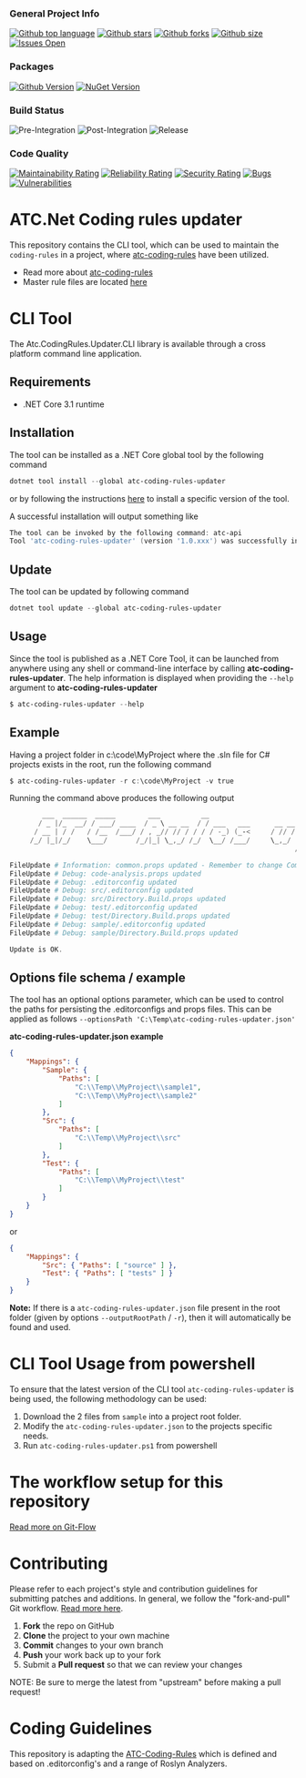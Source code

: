### General Project Info
[![Github top language](https://img.shields.io/github/languages/top/atc-net/atc-coding-rules-updater)](https://github.com/atc-net/atc-coding-rules-updater)
[![Github stars](https://img.shields.io/github/stars/atc-net/atc-coding-rules-updater)](https://github.com/atc-net/atc-coding-rules-updater)
[![Github forks](https://img.shields.io/github/forks/atc-net/atc-coding-rules-updater)](https://github.com/atc-net/atc-coding-rules-updater)
[![Github size](https://img.shields.io/github/repo-size/atc-net/atc-coding-rules-updater)](https://github.com/atc-net/atc-coding-rules-updater)
[![Issues Open](https://img.shields.io/github/issues/atc-net/atc-coding-rules-updater.svg?logo=github)](https://github.com/atc-net/atc-coding-rules-updater/issues)

### Packages
[![Github Version](https://img.shields.io/static/v1?logo=github&color=blue&label=github&message=latest)](https://github.com/orgs/atc-net/packages?repo_name=atc-coding-rules-updater)
[![NuGet Version](https://img.shields.io/nuget/v/atc-coding-rules-updater.svg?logo=nuget)](https://www.nuget.org/profiles/atc-net)

### Build Status
![Pre-Integration](https://github.com/atc-net/atc-coding-rules-updater/workflows/Pre-Integration/badge.svg)
![Post-Integration](https://github.com/atc-net/atc-coding-rules-updater/workflows/Post-Integration/badge.svg)
![Release](https://github.com/atc-net/atc-coding-rules-updater/workflows/Release/badge.svg)

### Code Quality
[![Maintainability Rating](https://sonarcloud.io/api/project_badges/measure?project=atc-coding-rules-updater&metric=sqale_rating)](https://sonarcloud.io/dashboard?id=atc-coding-rules-updater)
[![Reliability Rating](https://sonarcloud.io/api/project_badges/measure?project=atc-coding-rules-updater&metric=reliability_rating)](https://sonarcloud.io/dashboard?id=atc-coding-rules-updater)
[![Security Rating](https://sonarcloud.io/api/project_badges/measure?project=atc-coding-rules-updater&metric=security_rating)](https://sonarcloud.io/dashboard?id=atc-coding-rules-updater)
[![Bugs](https://sonarcloud.io/api/project_badges/measure?project=atc-coding-rules-updater&metric=bugs)](https://sonarcloud.io/dashboard?id=atc-coding-rules-updater)
[![Vulnerabilities](https://sonarcloud.io/api/project_badges/measure?project=atc-coding-rules-updater&metric=vulnerabilities)](https://sonarcloud.io/dashboard?id=atc-coding-rules-updater)

# ATC.Net Coding rules updater

This repository contains the CLI tool, which can be used to maintain the `coding-rules` in a project, where [atc-coding-rules](https://github.com/atc-net/atc-coding-rules) have been utilized.

* Read more about [atc-coding-rules](https://github.com/atc-net/atc-coding-rules)
* Master rule files are located [here](https://github.com/atc-net/atc-coding-rules/tree/main/distribution)

# CLI Tool

The Atc.CodingRules.Updater.CLI library is available through a cross platform command line application.

## Requirements

- .NET Core 3.1 runtime

## Installation

The tool can be installed as a .NET Core global tool by the following command

```powershell
dotnet tool install --global atc-coding-rules-updater
```

or by following the instructions [here](https://www.nuget.org/packages/atc-coding-rules-updater/) to install a specific version of the tool.

A successful installation will output something like

```powershell
The tool can be invoked by the following command: atc-api
Tool 'atc-coding-rules-updater' (version '1.0.xxx') was successfully installed.`
```

## Update

The tool can be updated by following command

```powershell
dotnet tool update --global atc-coding-rules-updater
```

## Usage

Since the tool is published as a .NET Core Tool, it can be launched from anywhere using any shell or command-line interface by calling **atc-coding-rules-updater**. The help information is displayed when providing the `--help` argument to **atc-coding-rules-updater**

```powershell
$ atc-coding-rules-updater --help
```

## Example

Having a project folder in c:\code\MyProject where the .sln file for C# projects exists in the root, run the following command

```powershell
$ atc-coding-rules-updater -r c:\code\MyProject -v true
```

Running the command above produces the following output

```powershell
        ___  ______  _____        ___          __                                 __        __
       / _ |/_  __/ / ___/ ____  / _ \ __ __  / / ___   ___      __ __   ___  ___/ / ___ _ / /_ ___   ____
      / __ | / /   / /__  /___/ / , _// // / / / / -_) (_-<     / // /  / _ \/ _  / / _ `// __// -_) / __/
     /_/ |_|/_/    \___/       /_/|_| \_,_/ /_/  \__/ /___/     \_,_/  / .__/\_,_/  \_,_/ \__/ \__/ /_/
                                                                      /_/

FileUpdate # Information: common.props updated - Remember to change CompanyName in the file
FileUpdate # Debug: code-analysis.props updated
FileUpdate # Debug: .editorconfig updated
FileUpdate # Debug: src/.editorconfig updated
FileUpdate # Debug: src/Directory.Build.props updated
FileUpdate # Debug: test/.editorconfig updated
FileUpdate # Debug: test/Directory.Build.props updated
FileUpdate # Debug: sample/.editorconfig updated
FileUpdate # Debug: sample/Directory.Build.props updated

Update is OK.
```

## Options file schema / example

The tool has an optional options parameter, which can be used to control the paths for persisting the .editorconfigs and props files. This can be applied as follows `--optionsPath 'C:\Temp\atc-coding-rules-updater.json'`

**atc-coding-rules-updater.json example**

```json
{
	"Mappings": {
		"Sample": {
			"Paths": [
				"C:\\Temp\\MyProject\\sample1",
				"C:\\Temp\\MyProject\\sample2"
			]
		},
		"Src": {
			"Paths": [
				"C:\\Temp\\MyProject\\src"
			]
		},
		"Test": {
			"Paths": [
				"C:\\Temp\\MyProject\\test"
			]
		}
	}
}
```

or

```json
{
	"Mappings": {
		"Src": { "Paths": [ "source" ] },
		"Test": { "Paths": [ "tests" ] }
	}
}
```

**Note:** If there is a `atc-coding-rules-updater.json` file present in the root folder (given by options `--outputRootPath` /  `-r`), then it will automatically be found and used.

# CLI Tool Usage from powershell

To ensure that the latest version of the CLI tool `atc-coding-rules-updater` is being used, the following methodology can be used:

1) Download the 2 files from `sample` into a project root folder.
2) Modify the `atc-coding-rules-updater.json` to the projects specific needs.
3) Run `atc-coding-rules-updater.ps1` from powershell

# The workflow setup for this repository
[Read more on Git-Flow](docs/GitFlow.md)

# Contributing

Please refer to each project's style and contribution guidelines for submitting patches and additions. In general, we follow the "fork-and-pull" Git workflow. [Read more here](https://gist.github.com/Chaser324/ce0505fbed06b947d962).

 1. **Fork** the repo on GitHub
 2. **Clone** the project to your own machine
 3. **Commit** changes to your own branch
 4. **Push** your work back up to your fork
 5. Submit a **Pull request** so that we can review your changes

NOTE: Be sure to merge the latest from "upstream" before making a pull request!

# Coding Guidelines

This repository is adapting the [ATC-Coding-Rules](https://github.com/atc-net/atc-coding-rules) which is defined and based on .editorconfig's and a range of Roslyn Analyzers.
